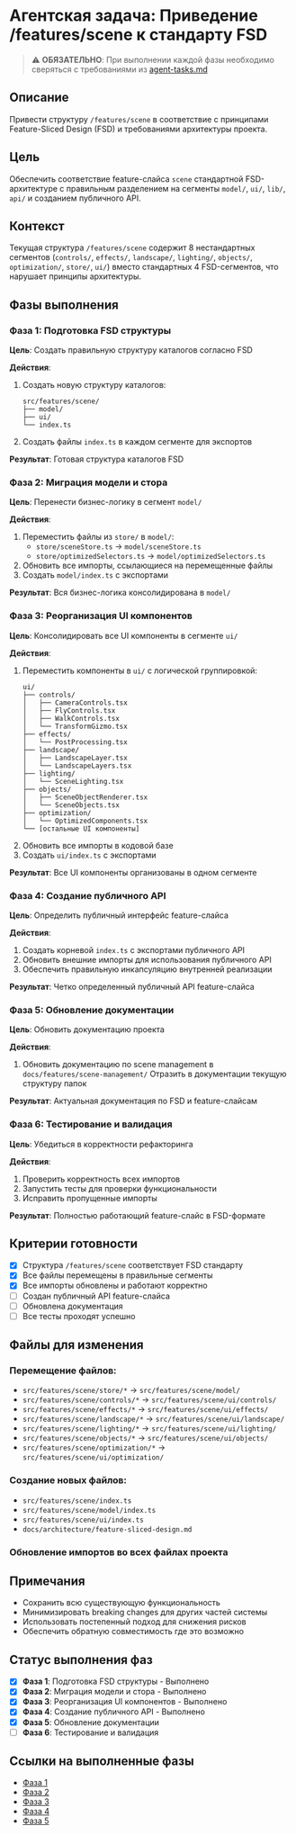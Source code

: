 # Агентская задача: Приведение /features/scene к стандарту FSD

> ⚠️ **ОБЯЗАТЕЛЬНО**: При выполнении каждой фазы необходимо сверяться с требованиями из [agent-tasks.md](../../docs/development/workflows/agent-tasks.md)

## Описание
Привести структуру `/features/scene` в соответствие с принципами Feature-Sliced Design (FSD) и требованиями архитектуры проекта.

## Цель
Обеспечить соответствие feature-слайса `scene` стандартной FSD-архитектуре с правильным разделением на сегменты `model/`, `ui/`, `lib/`, `api/` и созданием публичного API.

## Контекст
Текущая структура `/features/scene` содержит 8 нестандартных сегментов (`controls/`, `effects/`, `landscape/`, `lighting/`, `objects/`, `optimization/`, `store/`, `ui/`) вместо стандартных 4 FSD-сегментов, что нарушает принципы архитектуры.

## Фазы выполнения

### Фаза 1: Подготовка FSD структуры
**Цель**: Создать правильную структуру каталогов согласно FSD

**Действия**:
1. Создать новую структуру каталогов:
   ```
   src/features/scene/
   ├── model/
   ├── ui/
   └── index.ts
   ```
2. Создать файлы `index.ts` в каждом сегменте для экспортов

**Результат**: Готовая структура каталогов FSD

### Фаза 2: Миграция модели и стора
**Цель**: Перенести бизнес-логику в сегмент `model/`

**Действия**:
1. Переместить файлы из `store/` в `model/`:
   - `store/sceneStore.ts` → `model/sceneStore.ts`
   - `store/optimizedSelectors.ts` → `model/optimizedSelectors.ts`
2. Обновить все импорты, ссылающиеся на перемещенные файлы
3. Создать `model/index.ts` с экспортами

**Результат**: Вся бизнес-логика консолидирована в `model/`

### Фаза 3: Реорганизация UI компонентов
**Цель**: Консолидировать все UI компоненты в сегменте `ui/`

**Действия**:
1. Переместить компоненты в `ui/` с логической группировкой:
   ```
   ui/
   ├── controls/
   │   ├── CameraControls.tsx
   │   ├── FlyControls.tsx
   │   ├── WalkControls.tsx
   │   └── TransformGizmo.tsx
   ├── effects/
   │   └── PostProcessing.tsx
   ├── landscape/
   │   ├── LandscapeLayer.tsx
   │   └── LandscapeLayers.tsx
   ├── lighting/
   │   └── SceneLighting.tsx
   ├── objects/
   │   ├── SceneObjectRenderer.tsx
   │   └── SceneObjects.tsx
   ├── optimization/
   │   └── OptimizedComponents.tsx
   └── [остальные UI компоненты]
   ```
2. Обновить все импорты в кодовой базе
3. Создать `ui/index.ts` с экспортами

**Результат**: Все UI компоненты организованы в одном сегменте

### Фаза 4: Создание публичного API
**Цель**: Определить публичный интерфейс feature-слайса

**Действия**:
1. Создать корневой `index.ts` с экспортами публичного API
2. Обновить внешние импорты для использования публичного API
3. Обеспечить правильную инкапсуляцию внутренней реализации

**Результат**: Четко определенный публичный API feature-слайса

### Фаза 5: Обновление документации
**Цель**: Обновить документацию проекта

**Действия**:
1. Обновить документацию по scene management в `docs/features/scene-management/` Отразить в документации текущую структуру папок


**Результат**: Актуальная документация по FSD и feature-слайсам

### Фаза 6: Тестирование и валидация
**Цель**: Убедиться в корректности рефакторинга

**Действия**:
1. Проверить корректность всех импортов
2. Запустить тесты для проверки функциональности
3. Исправить пропущенные импорты

**Результат**: Полностью работающий feature-слайс в FSD-формате

## Критерии готовности
- [x] Структура `/features/scene` соответствует FSD стандарту
- [x] Все файлы перемещены в правильные сегменты
- [x] Все импорты обновлены и работают корректно
- [ ] Создан публичный API feature-слайса
- [ ] Обновлена документация
- [ ] Все тесты проходят успешно

## Файлы для изменения
### Перемещение файлов:
- `src/features/scene/store/*` → `src/features/scene/model/`
- `src/features/scene/controls/*` → `src/features/scene/ui/controls/`
- `src/features/scene/effects/*` → `src/features/scene/ui/effects/`
- `src/features/scene/landscape/*` → `src/features/scene/ui/landscape/`
- `src/features/scene/lighting/*` → `src/features/scene/ui/lighting/`
- `src/features/scene/objects/*` → `src/features/scene/ui/objects/`
- `src/features/scene/optimization/*` → `src/features/scene/ui/optimization/`

### Создание новых файлов:
- `src/features/scene/index.ts`
- `src/features/scene/model/index.ts`
- `src/features/scene/ui/index.ts`
- `docs/architecture/feature-sliced-design.md`

### Обновление импортов во всех файлах проекта

## Примечания
- Сохранить всю существующую функциональность
- Минимизировать breaking changes для других частей системы
- Использовать постепенный подход для снижения рисков
- Обеспечить обратную совместимость где это возможно

## Статус выполнения фаз
- [x] **Фаза 1**: Подготовка FSD структуры - Выполнено
- [x] **Фаза 2**: Миграция модели и стора - Выполнено
- [x] **Фаза 3**: Реорганизация UI компонентов - Выполнено
- [x] **Фаза 4**: Создание публичного API - Выполнено
- [x] **Фаза 5**: Обновление документации
- [ ] **Фаза 6**: Тестирование и валидация

## Ссылки на выполненные фазы
- [Фаза 1](phases/phase_1_summary.md)
- [Фаза 2](phases/phase_2_summary.md)
- [Фаза 3](phases/phase_3_summary.md)
- [Фаза 4](phases/phase_4_summary.md)
- [Фаза 5](phases/phase_5_summary.md)
